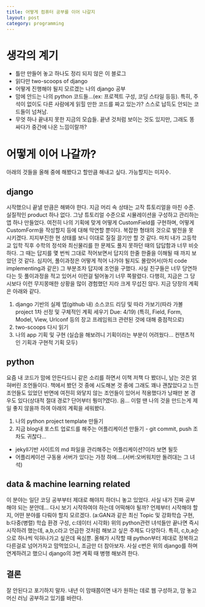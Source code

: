 ```yaml
---
title: 어떻게 컴퓨터 공부를 이어 나갈지
layout: post
category: programming
---
```

# 생각의 계기
- 틀만 만들어 놓고 하나도 정리 되지 않은 이 블로그
- 읽다만 two-scoops of django
- 어떻게 진행해야 될지 모르겠는 나의 django 공부
- 맘에 안드는 나의 python 코드들...(ex: 프로젝트 구성, 코딩 스타일 등등).
특히, 주석이 없이도 다른 사람에게 읽힐 만한 코드를 짜고 있는가? 스스로 납득도 안되는 코드들이 넘쳐남.
- 무엇 하나 끝내지 못한 지금의 모습들.
끝낸 것처럼 보이는 것도 있지만, 그래도 똥싸다가 중간에 나온 느낌이랄까?

# 어떻게 이어 나갈까?
아래의 것들을 올해 중에 해봤다고 할만큼 해내고 싶다. 가능할지는 미지수.
## django
시작했으니 끝낼 만큼은 해봐야 한다. 지금 머리 속 상태는 고작 튜토리얼을 마친 수준. 실질적인 product 하나 없다.
그냥 튜토리얼 수준으로 시뮬레이션을 구성하고 관리하는 앱 하나 만들었다.
여전히 나의 기획에 맞게 어떻게 CustomField를 구현하며, 어떻게 CustomForm을 작성할지 등에 대해 막연할 뿐이다. 복잡한 형태의 것으로 발전을 못 시키겠다.
지지부진한 현 상태를 보니 이대로 질질 끌기만 할 것 같다. 마치 내가 고등학교 입학 직후 수학의 정석와 최신물리를 한 문제도 풀지 못하던 때의 답답함과 너무 비슷하다.
그 때는 답지를 몇 번씩 그대로 적어보면서 답지의 한줄 한줄을 이해될 때 까지 보았던 것 같다. 심지어, 풀이과정은 어떻게 적어 나가야 될지도 몰랐어서(마치 code implementing과 같은) 그 부분조차 답지에 조언을 구했다. 사실 친구들은 너무 당연하다는 듯 풀이과정을 적고 있어서 이런걸 털어놓기 너무 쪽팔렸다. 다행히, 지금은 그 당시보다 이런 무지몽매한 상황을 많이 경험했던 지라 크게 무섭진 않다.
지금 당장의 계획은 아래와 같다.
1. django 기반의 실제 앱(github 내) 소스코드 리딩 및 따라 가보기(따라 가볼 project 1차 선정 및 구체적인 계획 세우기 Due: 4/19)
(특히, Field, Form, Model, View, Urlconf 등의 장고 프레임워크 관련된 것에 대해 중점적으로)
2. two-scoops 다시 읽기
3. 나의 app 기획 및 구현 (실습을 해보려니 기획이라는 부분이 어려웠다... 컨텐츠적인 기획과 구현적 기획 모두)

## python
요즘 내 코드가 맘에 안든다드니 같은 소리를 하면서 이책 저책 다 봤더니, 남는 것은 얽혀버린 조언들이다. 책에서 봤던 것 중에 시도해본 것 중에 그래도 꽤나 괜찮았다고 느낀 조언들도 있었던 반면에 여전히 와닿지 않는 조언들이 있어서 적용했다가 낭패만 본 경우도 있다(상대적 절대 경로? 단어부터 뭥미?였다).
음... 이럴 땐 나의 것을 만드는게 제일 좋지 않을까 하여 아래의 계획을 세워봤다.
1. 나의 python project template 만들기
2. 지금 blog내 포스트 업로드를 해주는 어플리케이션 만들기 - git commit, push 조차도 귀찮다...
  - jekyll기반 사이트의 md 파일을 관리해주는 어플리케이션?이라 보면 될듯
  - 어플리케이션 구동용 서버가 있다는 가정 하에....(서버:오버워치만 돌려대는 그 녀석)

## data & machine learning related
이 분야는 일단 코딩 공부부터 제대로 해야지 하더니 놓고 있었다.
사실 내가 진짜 공부해야 되는 분얀데... 다시 보기 시작하여야 하는데 어떡해야 될까?
언제부터 시작해야 할지, 어떤 분야를 다뤄야 할지 모르겠다.
(a:GAN과 같은 최신 Topic 및 강화학습 구현, b:다중(병렬) 학습 환경 구성, c:데이터 시각화)
위의 python관련 녀석들만 끝나면 즉시 시작하려 했는데, a,b,c라고 언급한 것처럼 해보고 싶은 주제도 다양하다.
특히, c,b,a순으로 하나씩 익혀나가고 싶은데 욕심뿐.
올해가 시작할 때 python부터 제대로 정복하고 다른걸로 넘어가자고 맘먹었으니, 조금만 더 참아보자.
사실 c번은 위의 django를 하며 연계하려고 했으니 django의 3번 계획 때 병행 해보려 한다.

## 결론
잘 안된다고 포기하지 말자.
내년 이 맘때쯤이면 내가 원하는 데로 웹 구성하고, 맘 놓고 머신 러닝 공부하고 있기를 바란다.

